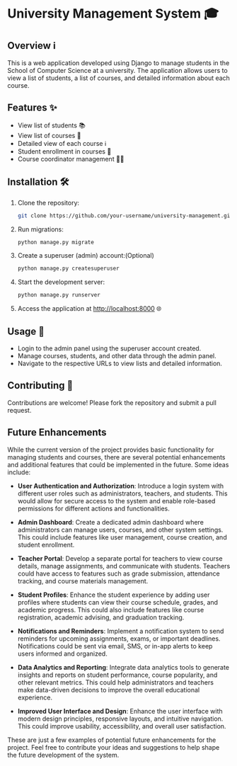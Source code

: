 # University Management System 🎓

## Overview ℹ️
This is a web application developed using Django to manage students in the School of Computer Science at a university. The application allows users to view a list of students, a list of courses, and detailed information about each course.

## Features ✨
- View list of students 📚
- View list of courses 🎒
- Detailed view of each course ℹ️
- Student enrollment in courses 📝
- Course coordinator management 👨‍🏫

## Installation 🛠️
1. Clone the repository:
    ```bash
    git clone https://github.com/your-username/university-management.git
    ```


2. Run migrations:
    ```bash
    python manage.py migrate
    ```

3. Create a superuser (admin) account:(Optional)
    ```bash
    python manage.py createsuperuser
    ```

5. Start the development server:
    ```bash
    python manage.py runserver
    ```

6. Access the application at [http://localhost:8000](http://localhost:8000) 🌐

## Usage 🚀
- Login to the admin panel using the superuser account created.
- Manage courses, students, and other data through the admin panel.
- Navigate to the respective URLs to view lists and detailed information.

## Contributing 🤝
Contributions are welcome! Please fork the repository and submit a pull request.

## Future Enhancements

While the current version of the project provides basic functionality for managing students and courses, there are several potential enhancements and additional features that could be implemented in the future. Some ideas include:

- **User Authentication and Authorization**: Introduce a login system with different user roles such as administrators, teachers, and students. This would allow for secure access to the system and enable role-based permissions for different actions and functionalities.

- **Admin Dashboard**: Create a dedicated admin dashboard where administrators can manage users, courses, and other system settings. This could include features like user management, course creation, and student enrollment.

- **Teacher Portal**: Develop a separate portal for teachers to view course details, manage assignments, and communicate with students. Teachers could have access to features such as grade submission, attendance tracking, and course materials management.

- **Student Profiles**: Enhance the student experience by adding user profiles where students can view their course schedule, grades, and academic progress. This could also include features like course registration, academic advising, and graduation tracking.

- **Notifications and Reminders**: Implement a notification system to send reminders for upcoming assignments, exams, or important deadlines. Notifications could be sent via email, SMS, or in-app alerts to keep users informed and organized.

- **Data Analytics and Reporting**: Integrate data analytics tools to generate insights and reports on student performance, course popularity, and other relevant metrics. This could help administrators and teachers make data-driven decisions to improve the overall educational experience.

- **Improved User Interface and Design**: Enhance the user interface with modern design principles, responsive layouts, and intuitive navigation. This could improve usability, accessibility, and overall user satisfaction.

These are just a few examples of potential future enhancements for the project. Feel free to contribute your ideas and suggestions to help shape the future development of the system.

